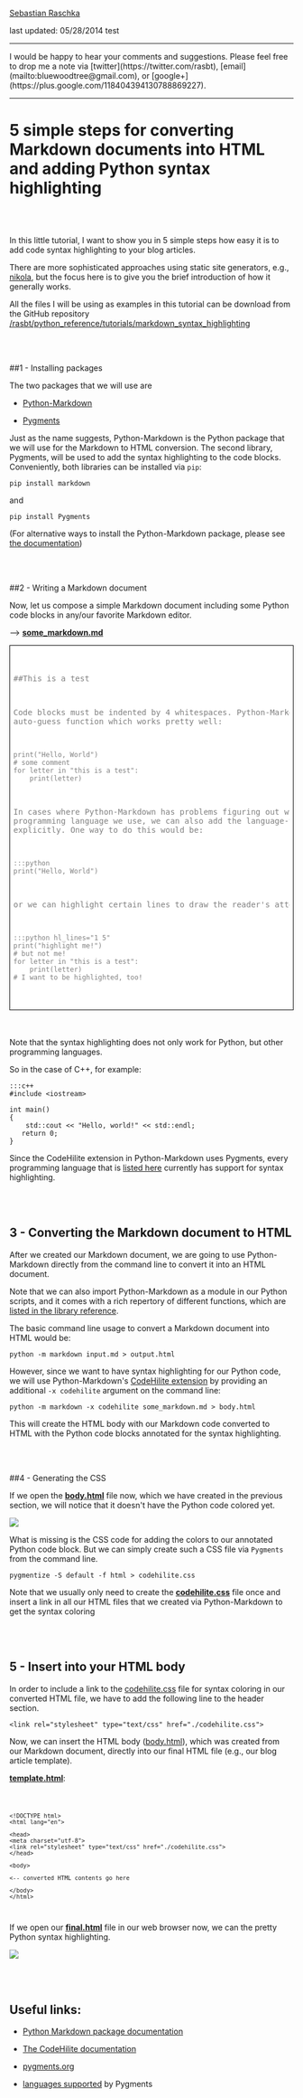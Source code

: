 [Sebastian Raschka](http://sebastianraschka.com)  

last updated: 05/28/2014
test
<hr>
I would be happy to hear your comments and suggestions.  
Please feel free to drop me a note via
[twitter](https://twitter.com/rasbt), [email](mailto:bluewoodtree@gmail.com), or [google+](https://plus.google.com/118404394130788869227).
<hr>


# 5 simple steps for converting Markdown documents into HTML and adding Python syntax highlighting

<br>
<br>

In this little tutorial, I want to show you in 5 simple steps how easy it is to add code syntax highlighting to your blog articles.

There are more sophisticated approaches using static site generators, e.g., [nikola](https://github.com/getnikola/nikola), but the focus here is to give you the brief introduction of how it generally works.


All the files I will be using as examples in this tutorial can be download from the GitHub repository [/rasbt/python_reference/tutorials/markdown_syntax_highlighting](https://github.com/rasbt/python_reference/tree/master/tutorials/markdown_syntax_highlighting)

<br>
<br>

##1 - Installing packages

The two packages that we will use are

- [Python-Markdown](http://pythonhosted.org/Markdown/)

- [Pygments](http://pygments.org)

Just as the name suggests, Python-Markdown is the Python package that we will use for the Markdown to HTML conversion.
The second library, Pygments, will be used to add the syntax highlighting to the code blocks.  
Conveniently, both libraries can be installed via `pip`:


	pip install markdown

and

	pip install Pygments


(For alternative ways to install the Python-Markdown package, please see [the
documentation](http://pythonhosted.org/Markdown/install.html))


<br>
<br>

##2 - Writing a Markdown document

Now, let us compose a simple Markdown document including some Python code blocks in any/our favorite Markdown editor.


--> [**some_markdown.md**](https://github.com/rasbt/python_reference/blob/master/tutorials/markdown_syntax_highlighting/some_markdown.md)

<div style="padding:6px; color: grey; background-color: white; border: black 1px solid">
<pre>

##This is a test

Code blocks must be indented by 4 whitespaces.
Python-Markdown has a auto-guess function which works
pretty well:

    print("Hello, World")
	# some comment
    for letter in "this is a test":
        print(letter)

In cases where Python-Markdown has problems figuring out which
programming language we use, we can also add the language-tag
explicitly. One way to do this would be:

    :::python
    print("Hello, World")

or we can highlight certain lines to
draw the reader's attention:

    :::python hl_lines="1 5"
	print("highlight me!")
	# but not me!
    for letter in "this is a test":
        print(letter)   
    # I want to be highlighted, too!

</pre>  
</div>

<br>
<br>

Note that the syntax highlighting does not only work for Python, but other programming languages.

So in the case of C++, for example:

	:::c++
	#include <iostream>

	int main()
	{
	    std::cout << "Hello, world!" << std::endl;
 	   return 0;
	}


Since the CodeHilite extension in Python-Markdown uses Pygments, every programming language that is [listed here](http://pygments.org/languages/) currently has support for syntax highlighting.


<br>
<br>

## 3 - Converting the Markdown document to HTML


After we created our Markdown document, we are going to use Python-Markdown directly from the command line to convert it into an HTML document.

Note that we can also import Python-Markdown as a module in our Python scripts, and it comes with a rich repertory of different functions, which are [listed in the library reference](https://pythonhosted.org/Markdown/reference.html).  

The basic command line usage to convert a Markdown document into HTML would be:

	python -m markdown input.md > output.html

However, since we want to have syntax highlighting for our Python code, we will use Python-Markdown's [CodeHilite extension](http://pythonhosted.org/Markdown/extensions/code_hilite.html) by providing an additional `-x codehilite` argument on the command line:  


	python -m markdown -x codehilite some_markdown.md > body.html

This will create the HTML body with our Markdown code converted to HTML with the Python code blocks annotated for the syntax highlighting.


<br>
<br>

##4 - Generating the CSS   

If we open the [**body.html**](https://github.com/rasbt/python_reference/blob/master/tutorials/markdown_syntax_highlighting/body.html) file now, which we have created in the previous section, we will notice that it doesn't have the Python code colored yet.

![](./images/mk_syntax_body_html.png)

What is missing is the CSS code for adding the colors to our annotated Python code block. But we can simply create such a CSS file via `Pygments` from the command line.

	pygmentize -S default -f html > codehilite.css  

Note that we usually only need to create the [**codehilite.css**](https://github.com/rasbt/python_reference/blob/master/tutorials/markdown_syntax_highlighting/codehilite.css) file once and insert a link in all our HTML files that we created via Python-Markdown to get the syntax coloring


<br>
<br>


## 5 - Insert into your HTML body


In order to include a link to the [codehilite.css](https://github.com/rasbt/python_reference/blob/master/tutorials/markdown_syntax_highlighting/codehilite.css) file for syntax coloring in our converted HTML file, we have to add the following line to the header section.



`<link rel="stylesheet" type="text/css" href="./codehilite.css">`


Now, we can insert the HTML body ([body.html](https://github.com/rasbt/python_reference/blob/master/tutorials/markdown_syntax_highlighting/body.html)), which was created from our Markdown document, directly into our final HTML file (e.g., our blog article template).


[**template.html**](https://github.com/rasbt/python_reference/blob/master/tutorials/markdown_syntax_highlighting/template.html):

<code>

	<!DOCTYPE html>
	<html lang="en">

	<head>
	<meta charset="utf-8">
	<link rel="stylesheet" type="text/css" href="./codehilite.css">
	</head>

	<body>

	<-- converted HTML contents go here

	</body>
	</html>

</code>

If we open our [**final.html**](https://github.com/rasbt/python_reference/blob/master/tutorials/markdown_syntax_highlighting/template.html) file in our web browser now, we can the pretty Python syntax highlighting.

![](./images/mk_syntax_final_html.png)

<br>
<br>

## Useful links:


- [Python Markdown package documentation](http://pythonhosted.org//Markdown/)

- [The CodeHilite documentation](https://pythonhosted.org/Markdown/extensions/code_hilite.html)

- [pygments.org](http://pygments.org)

- [languages supported](http://pygments.org/languages/) by Pygments
